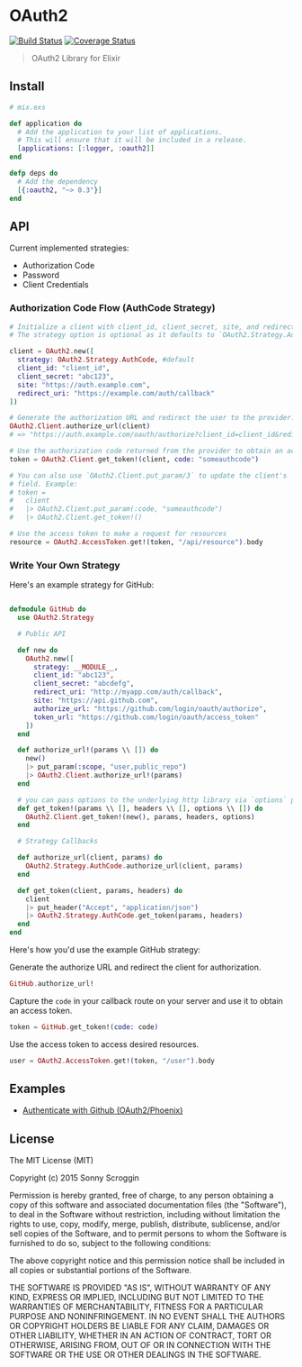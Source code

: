 OAuth2
======

[![Build Status](https://travis-ci.org/scrogson/oauth2.svg?branch=master)](https://travis-ci.org/scrogson/oauth2)
[![Coverage Status](https://coveralls.io/repos/scrogson/oauth2/badge.svg?branch=master&service=github)](https://coveralls.io/github/scrogson/oauth2?branch=master)

> OAuth2 Library for Elixir

## Install

```elixir
# mix.exs

def application do
  # Add the application to your list of applications.
  # This will ensure that it will be included in a release.
  [applications: [:logger, :oauth2]]
end

defp deps do
  # Add the dependency
  [{:oauth2, "~> 0.3"}]
end
```

## API

Current implemented strategies:

- Authorization Code
- Password
- Client Credentials

### Authorization Code Flow (AuthCode Strategy)

```elixir
# Initialize a client with client_id, client_secret, site, and redirect_uri.
# The strategy option is optional as it defaults to `OAuth2.Strategy.AuthCode`.

client = OAuth2.new([
  strategy: OAuth2.Strategy.AuthCode, #default
  client_id: "client_id",
  client_secret: "abc123",
  site: "https://auth.example.com",
  redirect_uri: "https://example.com/auth/callback"
])

# Generate the authorization URL and redirect the user to the provider.
OAuth2.Client.authorize_url(client)
# => "https://auth.example.com/oauth/authorize?client_id=client_id&redirect_uri=https%3A%2F%2Fexample.com%2Fauth%2Fcallback&response_type=code"

# Use the authorization code returned from the provider to obtain an access token.
token = OAuth2.Client.get_token!(client, code: "someauthcode")

# You can also use `OAuth2.Client.put_param/3` to update the client's `params`
# field. Example:
# token =
#   client
#   |> OAuth2.Client.put_param(:code, "someauthcode")
#   |> OAuth2.Client.get_token!()

# Use the access token to make a request for resources
resource = OAuth2.AccessToken.get!(token, "/api/resource").body
```

### Write Your Own Strategy

Here's an example strategy for GitHub:

```elixir

defmodule GitHub do
  use OAuth2.Strategy

  # Public API

  def new do
    OAuth2.new([
      strategy: __MODULE__,
      client_id: "abc123",
      client_secret: "abcdefg",
      redirect_uri: "http://myapp.com/auth/callback",
      site: "https://api.github.com",
      authorize_url: "https://github.com/login/oauth/authorize",
      token_url: "https://github.com/login/oauth/access_token"
    ])
  end

  def authorize_url!(params \\ []) do
    new()
    |> put_param(:scope, "user,public_repo")
    |> OAuth2.Client.authorize_url!(params)
  end

  # you can pass options to the underlying http library via `options` parameter
  def get_token!(params \\ [], headers \\ [], options \\ []) do
    OAuth2.Client.get_token!(new(), params, headers, options)
  end

  # Strategy Callbacks

  def authorize_url(client, params) do
    OAuth2.Strategy.AuthCode.authorize_url(client, params)
  end

  def get_token(client, params, headers) do
    client
    |> put_header("Accept", "application/json")
    |> OAuth2.Strategy.AuthCode.get_token(params, headers)
  end
end
```

Here's how you'd use the example GitHub strategy:

Generate the authorize URL and redirect the client for authorization.

```elixir
GitHub.authorize_url!
```

Capture the `code` in your callback route on your server and use it to obtain an access token.

```elixir
token = GitHub.get_token!(code: code)
```

Use the access token to access desired resources.

```elixir
user = OAuth2.AccessToken.get!(token, "/user").body
```

## Examples

- [Authenticate with Github (OAuth2/Phoenix)](https://github.com/scrogson/oauth2_example)

## License

The MIT License (MIT)

Copyright (c) 2015 Sonny Scroggin

Permission is hereby granted, free of charge, to any person obtaining a copy
of this software and associated documentation files (the "Software"), to deal
in the Software without restriction, including without limitation the rights
to use, copy, modify, merge, publish, distribute, sublicense, and/or sell
copies of the Software, and to permit persons to whom the Software is
furnished to do so, subject to the following conditions:

The above copyright notice and this permission notice shall be included in all
copies or substantial portions of the Software.

THE SOFTWARE IS PROVIDED "AS IS", WITHOUT WARRANTY OF ANY KIND, EXPRESS OR
IMPLIED, INCLUDING BUT NOT LIMITED TO THE WARRANTIES OF MERCHANTABILITY,
FITNESS FOR A PARTICULAR PURPOSE AND NONINFRINGEMENT. IN NO EVENT SHALL THE
AUTHORS OR COPYRIGHT HOLDERS BE LIABLE FOR ANY CLAIM, DAMAGES OR OTHER
LIABILITY, WHETHER IN AN ACTION OF CONTRACT, TORT OR OTHERWISE, ARISING FROM,
OUT OF OR IN CONNECTION WITH THE SOFTWARE OR THE USE OR OTHER DEALINGS IN THE
SOFTWARE.
